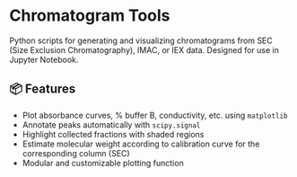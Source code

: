# Chromatogram Tools

Python scripts for generating and visualizing chromatograms from SEC (Size Exclusion Chromatography), IMAC, or IEX data. Designed for use in Jupyter Notebook.

## 📦 Features

- Plot absorbance curves, % buffer B, conductivity, etc. using `matplotlib`
- Annotate peaks automatically with `scipy.signal`
- Highlight collected fractions with shaded regions
- Estimate molecular weight according to calibration curve for the corresponding column (SEC)
- Modular and customizable plotting function
